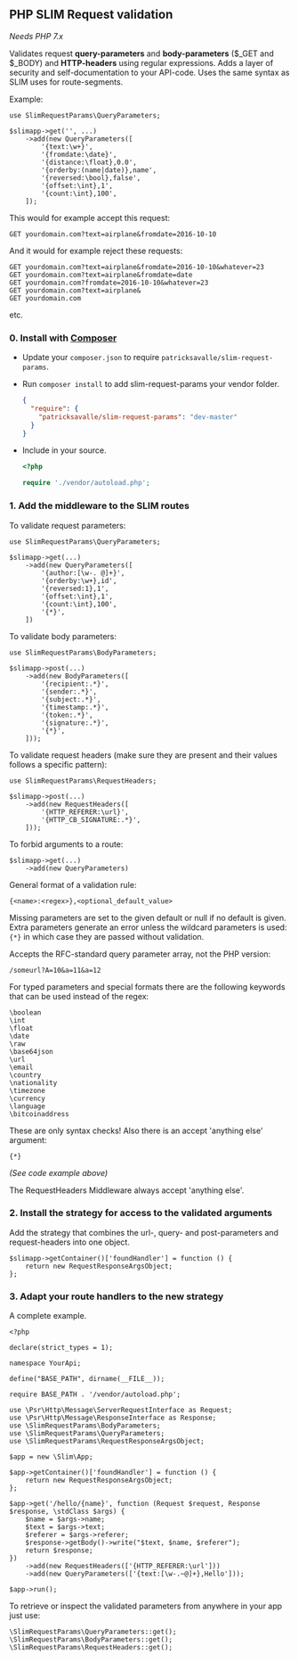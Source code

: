 ## PHP SLIM Request validation

_Needs PHP 7.x_

Validates request **query-parameters** and **body-parameters** ($_GET and $_BODY) and **HTTP-headers** using regular expressions. 
Adds a layer of security and self-documentation to your API-code. 
Uses the same syntax as SLIM uses for route-segments. 

Example:

    use SlimRequestParams\QueryParameters;

    $slimapp->get('', ...)
        ->add(new QueryParameters([
            '{text:\w+}',
            '{fromdate:\date}',
            '{distance:\float},0.0',
            '{orderby:(name|date)},name',
            '{reversed:\bool},false',
            '{offset:\int},1',
            '{count:\int},100',
        ]);

This would for example accept this request:

    GET yourdomain.com?text=airplane&fromdate=2016-10-10

And it would for example reject these requests:

    GET yourdomain.com?text=airplane&fromdate=2016-10-10&whatever=23
    GET yourdomain.com?text=airplane&fromdate=date
    GET yourdomain.com?fromdate=2016-10-10&whatever=23
    GET yourdomain.com?text=airplane&
    GET yourdomain.com
    
etc.

### 0. Install with [Composer](https://packagist.org/packages/patricksavalle/slim-request-params) ###

- Update your `composer.json` to require `patricksavalle/slim-request-params`.
- Run `composer install` to add slim-request-params your vendor folder.

    ```json
    {
      "require": {
        "patricksavalle/slim-request-params": "dev-master"
      }
    }
    ```

- Include in your source.

    ```php
    <?php
   
    require './vendor/autoload.php';
    ```

### 1. Add the middleware to the SLIM routes 

To validate request parameters:

    use SlimRequestParams\QueryParameters;

    $slimapp->get(...)
        ->add(new QueryParameters([
            '{author:[\w-. @]+}',
            '{orderby:\w+},id',
            '{reversed:1},1',
            '{offset:\int},1',
            '{count:\int},100',
            '{*}',
        ])

To validate body parameters:

    use SlimRequestParams\BodyParameters;

    $slimapp->post(...)
        ->add(new BodyParameters([
            '{recipient:.*}',
            '{sender:.*}',
            '{subject:.*}',
            '{timestamp:.*}',
            '{token:.*}',
            '{signature:.*}',
            '{*}',
        ]));

To validate request headers (make sure they are present and their values follows a specific pattern):

    use SlimRequestParams\RequestHeaders;

    $slimapp->post(...)
        ->add(new RequestHeaders([
            '{HTTP_REFERER:\url}',
            '{HTTP_CB_SIGNATURE:.*}',
        ]));

To forbid arguments to a route:

    $slimapp->get(...)
        ->add(new QueryParameters)
        
General format of a validation rule:

    {<name>:<regex>},<optional_default_value>

Missing parameters are set to the given default or null if no default is given. 
Extra parameters generate an error unless the wildcard parameters is used: `{*}` in which 
case they are passed without validation.

Accepts the RFC-standard query parameter array, not the PHP version:

    /someurl?A=10&a=11&a=12

For typed parameters and special formats there are the following keywords that can be used instead of the regex:

    \boolean
    \int
    \float
    \date
    \raw
    \base64json
    \url
    \email
    \country
    \nationality
    \timezone
    \currency
    \language
    \bitcoinaddress
    
These are only syntax checks! Also there is an accept 'anything else' argument:

    {*}
    
_(See code example above)_

The RequestHeaders Middleware always accept 'anything else'.

### 2. Install the strategy for access to the validated arguments

Add the strategy that combines the url-, query- and post-parameters and request-headers into one object.

    $slimapp->getContainer()['foundHandler'] = function () {
        return new RequestResponseArgsObject;
    };        

### 3. Adapt your route handlers to the new strategy

A complete example.

    <?php
    
    declare(strict_types = 1);
    
    namespace YourApi;
    
    define("BASE_PATH", dirname(__FILE__));
    
    require BASE_PATH . '/vendor/autoload.php';
    
    use \Psr\Http\Message\ServerRequestInterface as Request;
    use \Psr\Http\Message\ResponseInterface as Response;
    use \SlimRequestParams\BodyParameters;
    use \SlimRequestParams\QueryParameters;
    use \SlimRequestParams\RequestResponseArgsObject;
    
    $app = new \Slim\App;
    
    $app->getContainer()['foundHandler'] = function () {
        return new RequestResponseArgsObject;
    };
    
    $app->get('/hello/{name}', function (Request $request, Response $response, \stdClass $args) {
        $name = $args->name;
        $text = $args->text;
        $referer = $args->referer;
        $response->getBody()->write("$text, $name, $referer");
        return $response;
    })
        ->add(new RequestHeaders(['{HTTP_REFERER:\url']))
        ->add(new QueryParameters(['{text:[\w-.~@]+},Hello']));
    
    $app->run();

To retrieve or inspect the validated parameters from anywhere in your app just use:
    
    \SlimRequestParams\QueryParameters::get();
    \SlimRequestParams\BodyParameters::get();
    \SlimRequestParams\RequestHeaders::get();
